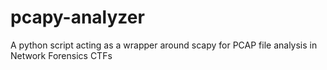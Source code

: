 # pcapy-analyzer
A python script acting as a wrapper around scapy for PCAP file analysis in Network Forensics CTFs
